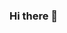 ### Hi there 👋

<!--
**cheycattani/cheycattani** is a ✨ _special_ ✨ repository because its `README.md` (this file) appears on your GitHub profile.

Hi, I'm Cheyenne, but you can call me Chey.

I'm an Apprentice to be a Full Stack 👩🏻‍💻 from Brazil 💚, 20 years old 👶🏻.

A book lover 📕, a series lover 🎞️ and an aspiring musician 🎸.

👽 Learning any tecnology that apears on my way.
